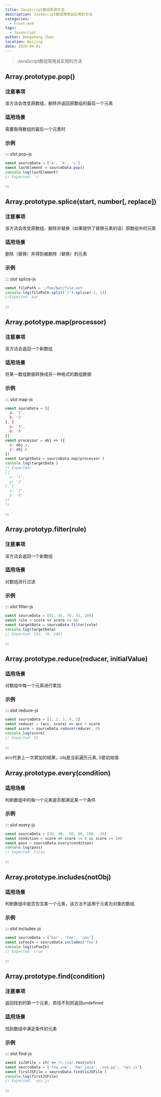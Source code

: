 ```yaml
---
title: JavaScript数组常用方法
description: JavaScript数组常用且实用的方法
categories: 
  - Front-end
tags: 
  - Javascript
author: Dongsheng Zhao
location: Beijing
date: 2020-04-01
---
```


> JavaScript数组常用且实用的方法

## Array.prototype.pop()

### 注意事项

该方法会改变原数组，删除并返回原数组的最后一个元素

### 适用场景

需要取得数组的最后一个元素时

### 示例

<Util-CodeTab
  key-prefix="pop"
  :code-types="['js']"
  default-active-code-type="js"
/>
::: slot pop-js
```js
const sourceData = ['a', 'b', 'c']
const lastElement = sourceData.pop()
console.log(lastElement)
// Expected: 'c'
```
:::


## Array.prototype.splice(start, number[, replace])

### 注意事项

该方法会改变原数组，删除并替换（如果提供了替换元素的话）原数组中的元素

### 适用场景

删除（替换）并得到被删除（替换）的元素

### 示例

<Util-CodeTab
  key-prefix="splice"
  :code-types="['js']"
  default-active-code-type="js"
/>
::: slot splice-js
```js
const filePath = '/foo/bar/file.ext'
console.log(filePath.split('/').splice(-2, 1))
//Expected: bar
```
:::

## Array.pototype.map(processor)

### 注意事项

该方法会返回一个新数组

### 适用场景

将某一数组数据转换成另一种格式的数组数据

### 示例

<Util-CodeTab
  key-prefix="map"
  :code-types="['js']"
  default-active-code-type="js"
/>
::: slot map-js
```js
const soureData = [{
  a: '1',
  b: '2'
}, {
  a: '3',
  b: '4'
}]
const processor = obj => ({
  x: obj.a,
  y: obj.b
})
const targetData = sourceData.map(processor )
console.log(targetData )
/* Expected:
[{
  x: '1',
  y: '2'
}, {
  x: '3',
  y: '4'
}]
*/
```
:::


## Array.prototyp.filter(rule)

### 注意事项

该方法会返回一个新数组

### 适用场景

对数组进行过滤

### 示例

<Util-CodeTab
  key-prefix="filter"
  :code-types="['js']"
  default-active-code-type="js"
/>
::: slot filter-js
```js
const sourceData = [92, 45, 78, 32, 100]
const rule = score => score >= 60
const targetData = sourceData.filter(rule)
console.log(targetData)
// Expected: [92, 78, 100]
```
:::

## Array.prototype.reduce(reducer, initialValue)

### 适用场景

对数组中每一个元素进行累加

### 示例

<Util-CodeTab
  key-prefix="reduce"
  :code-types="['js']"
  default-active-code-type="js"
/>
::: slot reduce-js
```js
const sourceData = [1, 2, 3, 4, 5]
const reducer = (acc, score) => acc + score
const score = sourceData.reduce(reducer, 0)
console.log(score)
// Expected: 15
```
:::

acc代表上一次累加的结果，obj是当前遍历元素, 0是初始值

## Array.prototype.every(condition)

### 适用场景

判断数组中的每一个元素是否都满足某一个条件

### 示例

<Util-CodeTab
  key-prefix="every"
  :code-types="['js']"
  default-active-code-type="js"
/>
::: slot every-js
```js
const sourceData = [20, 40,  60, 80, 100, -20]
const condition = score => score >= 0 && score <= 100
const pass = sourceData.every(condition)
console.log(pass)
// Expected: false
```
:::


## Array.prototype.includes(notObj)

### 适用场景

判断数组中是否包含某一个元素，该方法不适用于元素为对象的数组

### 示例

<Util-CodeTab
  key-prefix="includes"
  :code-types="['js']"
  default-active-code-type="js"
/>
::: slot includes-js
```js
const sourceData = ['bar', 'foo', 'zoo']
const isFooIn = sourceData.includes('foo')
console.log(isFooIn)
// Expected: true
```
:::

## Array.prototype.find(condition)

### 注意事项

返回找到的第一个元素，若找不到则返回undefined

### 适用场景

找到数组中满足条件的元素

### 示例

<Util-CodeTab
  key-prefix="find"
  :code-types="['js']"
  default-active-code-type="js"
/>

::: slot find-js
```js
const isJSFile = str => /\.js$/.test(str)
const sourceData = ['foo.vue', 'bar.java', 'zoo.py', 'xyz.js']
const firstJSFile = sourceData.find(isJSFile )
console.log(firstJSFile)
// Expected: 'xyz.js'
```
:::

